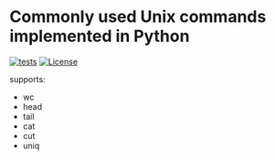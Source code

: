 # Commonly used Unix commands implemented in Python
[![tests]()](https://github.com/kaliv0/serpix/actions/workflows/test.yml)
[![License](https://img.shields.io/badge/license-Apache%202.0-blue.svg)](https://github.com/kaliv0/serpix/blob/main/LICENSE)

supports:
- wc
- head 
- tail
- cat
- cut
- uniq

